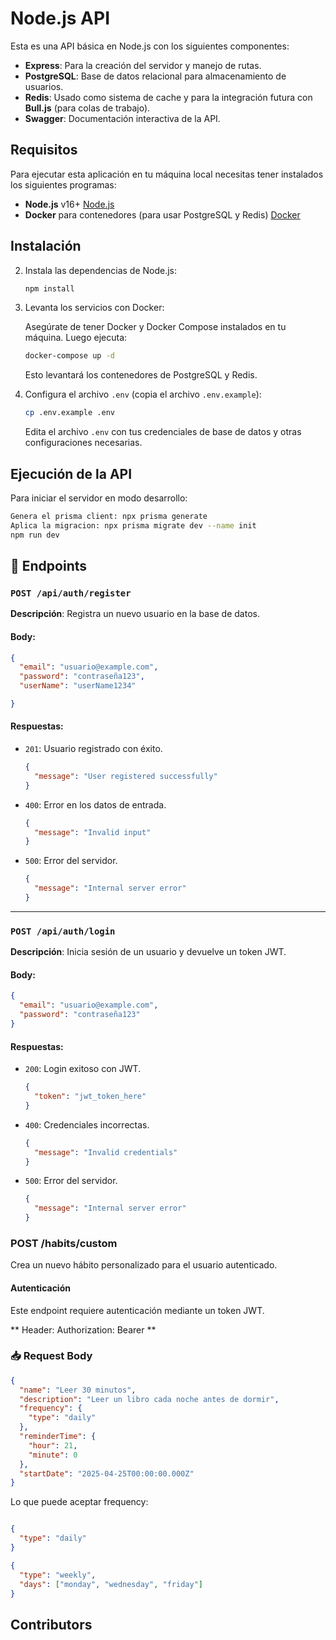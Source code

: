 # Node.js API

Esta es una API básica en Node.js con los siguientes componentes:
- **Express**: Para la creación del servidor y manejo de rutas.
- **PostgreSQL**: Base de datos relacional para almacenamiento de usuarios.
- **Redis**: Usado como sistema de cache y para la integración futura con **Bull.js** (para colas de trabajo).
- **Swagger**: Documentación interactiva de la API.

## Requisitos

Para ejecutar esta aplicación en tu máquina local necesitas tener instalados los siguientes programas:

- **Node.js** v16+ [Node.js](https://nodejs.org/en/)
- **Docker** para contenedores (para usar PostgreSQL y Redis) [Docker](https://www.docker.com/)

##  Instalación
2. Instala las dependencias de Node.js:

    ```bash
    npm install
    ```

3. Levanta los servicios con Docker:

    Asegúrate de tener Docker y Docker Compose instalados en tu máquina. Luego ejecuta:

    ```bash
    docker-compose up -d
    ```

    Esto levantará los contenedores de PostgreSQL y Redis.

4. Configura el archivo `.env` (copia el archivo `.env.example`):

    ```bash
    cp .env.example .env
    ```

    Edita el archivo `.env` con tus credenciales de base de datos y otras configuraciones necesarias.

##  Ejecución de la API

Para iniciar el servidor en modo desarrollo:

  ```bash
  Genera el prisma client: npx prisma generate
  Aplica la migracion: npx prisma migrate dev --name init
  npm run dev
  ```

## 📜 Endpoints

### `POST /api/auth/register`

**Descripción**: Registra un nuevo usuario en la base de datos.

#### Body:

```json
{
  "email": "usuario@example.com",
  "password": "contraseña123",
  "userName": "userName1234"

}
```

#### Respuestas:

- `201`: Usuario registrado con éxito.

  ```json
  {
    "message": "User registered successfully"
  }
  ```

- `400`: Error en los datos de entrada.

  ```json
  {
    "message": "Invalid input"
  }
  ```

- `500`: Error del servidor.

  ```json
  {
    "message": "Internal server error"
  }
  ```

---

### `POST /api/auth/login`

**Descripción**: Inicia sesión de un usuario y devuelve un token JWT.

#### Body:

```json
{
  "email": "usuario@example.com",
  "password": "contraseña123"
}
```

#### Respuestas:

- `200`: Login exitoso con JWT.

  ```json
  {
    "token": "jwt_token_here"
  }
  ```

- `400`: Credenciales incorrectas.

  ```json
  {
    "message": "Invalid credentials"
  }
  ```

- `500`: Error del servidor.

  ```json
  {
    "message": "Internal server error"
  }
  ```


### POST /habits/custom

Crea un nuevo hábito personalizado para el usuario autenticado.

#### Autenticación

Este endpoint requiere autenticación mediante un token JWT.

** Header: Authorization: Bearer <token> **

### 📥 Request Body

```json
{
  "name": "Leer 30 minutos",
  "description": "Leer un libro cada noche antes de dormir",
  "frequency": {
    "type": "daily"
  },
  "reminderTime": {
    "hour": 21,
    "minute": 0
  },
  "startDate": "2025-04-25T00:00:00.000Z"
}
```

Lo que puede aceptar frequency:

```json

{
  "type": "daily"
}

{
  "type": "weekly",
  "days": ["monday", "wednesday", "friday"]
}


```

## Contributors

